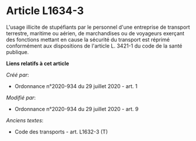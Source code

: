 # Article L1634-3

L'usage illicite de stupéfiants par le personnel d'une entreprise de transport terrestre, maritime ou aérien, de marchandises
ou de voyageurs exerçant des fonctions mettant en cause la sécurité du transport est réprimé conformément aux dispositions de
l'article L. 3421-1 du code de la santé publique.

**Liens relatifs à cet article**

_Créé par_:

  - Ordonnance n°2020-934 du 29 juillet 2020 - art. 1

_Modifié par_:

  - Ordonnance n°2020-934 du 29 juillet 2020 - art. 9

_Anciens textes_:

  - Code des transports - art. L1632-3 (T)
